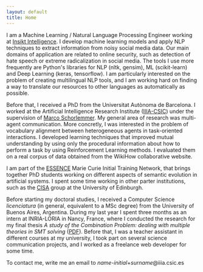 ```yaml
---
layout: default
title: Home
---
```

I am a Machine Learning / Natural Language Processing Engineer working at [Insikt Intelligence](http://www.insiktintelligence.com/). I develop machine learning models and apply NLP techniques to extract information from noisy social media data. Our main domains of application are related to online security, such as detection of hate speech or extreme radicalization in social media. The tools I use more frequently are Python's libraries for NLP (nltk, gensim), ML (scikit-learn) and Deep Learning (keras, tensorflow). I am particularly interested on the problem of creating multilingual NLP tools, and I am working hard on finding a way to translate our resources to other languages as automatically as possible.

Before that, I received a PhD from the Universitat Autònoma de Barcelona. I worked at the Artificial Intelligence Research Institute ([IIIA-CSIC](https://www.iiia.csic.es/)) under the supervision of [Marco Schorlemmer](http://www.iiia.csic.es/~marco/Bio.html). My general area of research was multi-agent communication. More concretly, I was interested in the problem of vocabulary alignment between heterogeneous agents in task-oriented interactions. I developed learning techniques that improved mutual understanding by using only the procedural information about how to perform a task by using Reinforcement Learning methods. I evaluated them on a real corpus of data obtained from the WikiHow collaborative website.

I am part of the [ESSENCE](https://www.essence-network.com/) Marie Curie Initial Training Network, that brings together PhD students working on different aspects of semantic evolution in artificial systems. I spent some time working in other parter institutions, such as the [CISA](http://web.inf.ed.ac.uk/cisa) group at the University of Edinburgh. 

Before starting my doctoral studies, I received a Computer Science *licenciatura* (in general, equivalent to a MSc degree) from the University of Buenos Aires, Argentina. During my last year I spent three months as an intern at INRIA-LORIA in Nancy, France, where I conducted the research for my final thesis *A study of the Combination Problem: dealing with multiple theories in SMT solving* ([PDF](https://www.dc.uba.ar/inv/tesis/licenciatura/2014/chocron.pdf)). Before that, I was a teacher assistant in different courses at my university, I took part on several science communication projects, and I worked as a freelance web developer for some time.



To contact me, write me an email to *name-initial*+*surname*@iiia.csic.es 
